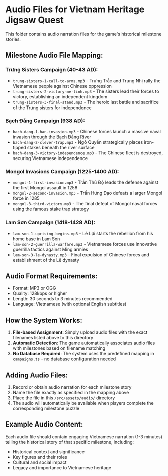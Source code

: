 # Audio Files for Vietnam Heritage Jigsaw Quest

This folder contains audio narration files for the game's historical milestone stories.

## Milestone Audio File Mapping:

### Trưng Sisters Campaign (40-43 AD):

- `trung-sisters-1-call-to-arms.mp3` - Trưng Trắc and Trưng Nhị rally the Vietnamese people against Chinese oppression
- `trung-sisters-2-victory-me-linh.mp3` - The sisters lead their forces to victory, establishing an independent kingdom
- `trung-sisters-3-final-stand.mp3` - The heroic last battle and sacrifice of the Trưng sisters for independence

### Bạch Đằng Campaign (938 AD):

- `bach-dang-1-han-invasion.mp3` - Chinese forces launch a massive naval invasion through the Bạch Đằng River
- `bach-dang-2-clever-trap.mp3` - Ngô Quyền strategically places iron-tipped stakes beneath the river surface
- `bach-dang-3-victory-independence.mp3` - The Chinese fleet is destroyed, securing Vietnamese independence

### Mongol Invasions Campaign (1225-1400 AD):

- `mongol-1-first-invasion.mp3` - Trần Thủ Độ leads the defense against the first Mongol assault in 1258
- `mongol-2-second-invasion.mp3` - Trần Hưng Đạo defeats a larger Mongol force in 1285
- `mongol-3-third-victory.mp3` - The final defeat of Mongol naval forces using the famous stake trap strategy

### Lam Sơn Campaign (1418-1428 AD):

- `lam-son-1-uprising-begins.mp3` - Lê Lợi starts the rebellion from his home base in Lam Sơn
- `lam-son-2-guerrilla-warfare.mp3` - Vietnamese forces use innovative guerrilla tactics against Ming armies
- `lam-son-3-le-dynasty.mp3` - Final expulsion of Chinese forces and establishment of the Lê dynasty

## Audio Format Requirements:

- Format: MP3 or OGG
- Quality: 128kbps or higher
- Length: 30 seconds to 3 minutes recommended
- Language: Vietnamese (with optional English subtitles)

## How the System Works:

1. **File-based Assignment**: Simply upload audio files with the exact filenames listed above to this directory
2. **Automatic Detection**: The game automatically associates audio files with milestones based on filename matching
3. **No Database Required**: The system uses the predefined mapping in `campaigns.ts` - no database configuration needed

## Adding Audio Files:

1. Record or obtain audio narration for each milestone story
2. Name the file exactly as specified in the mapping above
3. Place the file in this `/src/assets/audio/` directory
4. The audio will automatically be available when players complete the corresponding milestone puzzle

## Example Audio Content:

Each audio file should contain engaging Vietnamese narration (1-3 minutes) telling the historical story of that specific milestone, including:

- Historical context and significance
- Key figures and their roles
- Cultural and social impact
- Legacy and importance to Vietnamese heritage
